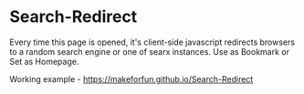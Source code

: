# Search-Redirect
Every time this page is opened, it's client-side javascript redirects browsers to a random search engine or one of searx instances.
Use as Bookmark or Set as Homepage.

Working example - https://makeforfun.github.io/Search-Redirect
